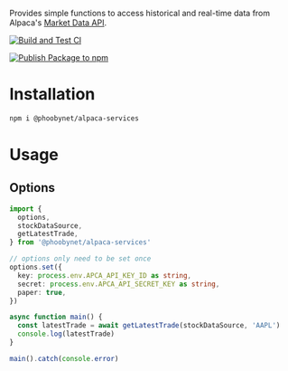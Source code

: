 Provides simple functions to access historical and real-time data from Alpaca's [Market Data API](https://alpaca.markets/docs/api-references/market-data-api/).

[![Build and Test CI](https://github.com/phoobynet/alpaca-services/actions/workflows/actions.yml/badge.svg)](https://github.com/phoobynet/alpaca-services/actions/workflows/actions.yml)

[![Publish Package to npm](https://github.com/phoobynet/alpaca-services/actions/workflows/release.yml/badge.svg)](https://github.com/phoobynet/alpaca-services/actions/workflows/release.yml)

# Installation

```bash
npm i @phoobynet/alpaca-services
```

# Usage

## Options

```typescript
import {
  options,
  stockDataSource,
  getLatestTrade,
} from '@phoobynet/alpaca-services'

// options only need to be set once
options.set({
  key: process.env.APCA_API_KEY_ID as string,
  secret: process.env.APCA_API_SECRET_KEY as string,
  paper: true,
})

async function main() {
  const latestTrade = await getLatestTrade(stockDataSource, 'AAPL')
  console.log(latestTrade)
}

main().catch(console.error)
```
